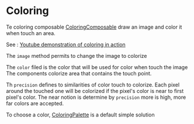 # Coloring

Te coloring composable [ColoringComposable](../../Coloring/src/main/java/fr/jhelp/tools/coloring/ColoringComposable.kt)
draw an image and color it when touch an area.

See : [Youtube demonstration of coloring in action](https://youtube.com/shorts/eAW9g4g-axI?feature=share)

The `image` method permits to change the image to colorize

The `color` filed is the color that will be used for color when touch the image
The components colorize area that contains the touch point.

Th `precision` defines to similarities of color touch to colorize. 
Each pixel around the touched one will be colorized if the pixel's color is near to first pixel's color.
The near notion is determine by `precision` more is high, more far colors are accepted.

To choose a color, [ColoringPalette](../../Coloring/src/main/java/fr/jhelp/tools/coloring/ColoringPalette.kt)
is a default simple solution

